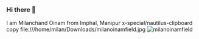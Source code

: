 ### Hi there 👋
I am Milanchand Oinam from Imphal, Manipur
x-special/nautilus-clipboard
copy
file:///home/milan/Downloads/milanoinamfield.jpg
![milanoinamfield](https://user-images.githubusercontent.com/66784765/121662607-2dc12c00-cac3-11eb-9f27-a8e21b090af7.jpg)



<!--
**milanoinam/milanoinam** is a ✨ _special_ ✨ repository because its `README.md` (this file) appears on your GitHub profile.

Here are some ideas to get you started:

- 🔭 I’m currently working on ...
- 🌱 I’m currently learning ...
- 👯 I’m looking to collaborate on ...
- 🤔 I’m looking for help with ...
- 💬 Ask me about ...
- 📫 How to reach me: ...
- 😄 Pronouns: ...
- ⚡ Fun fact: ...
-->
